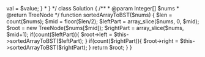 <?php
/**
 * Definition for a binary tree node.
 * class TreeNode {
 *     public $val = null;
 *     public $left = null;
 *     public $right = null;
 *     function __construct($value) { $this->val = $value; }
 * }
 */
class Solution {

    /**
     * @param Integer[] $nums
     * @return TreeNode
     */
    function sortedArrayToBST($nums) {
        $len = count($nums);
        $mid = floor($len/2);
        $leftPart = array_slice($nums, 0, $mid);
        $root = new TreeNode($nums[$mid]);
        $rightPart = array_slice($nums, $mid+1);
        
        if(count($leftPart)){
            $root->left  = $this->sortedArrayToBST($leftPart);
        }
        if(count($rightPart)){
            $root->right  = $this->sortedArrayToBST($rightPart);
        }
        return $root;
    }
}
